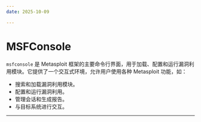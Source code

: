 ```yaml
---
date: 2025-10-09

---
```


# MSFConsole

`msfconsole` 是 Metasploit 框架的主要命令行界面，用于加载、配置和运行漏洞利用模块。它提供了一个交互式环境，允许用户使用各种 Metasploit 功能，如：

- 搜索和加载漏洞利用模块。
- 配置和运行漏洞利用。
- 管理会话和生成报告。
- 与目标系统进行交互。

---

